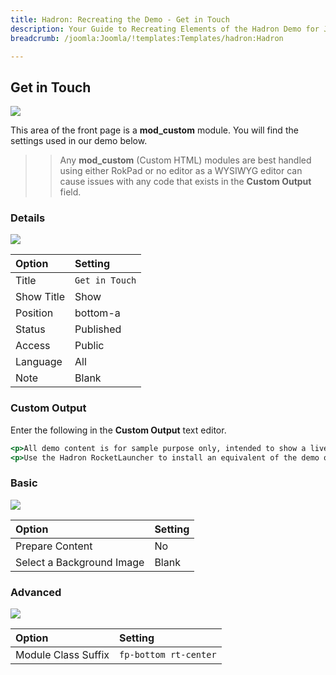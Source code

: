 ```yaml
---
title: Hadron: Recreating the Demo - Get in Touch
description: Your Guide to Recreating Elements of the Hadron Demo for Joomla
breadcrumb: /joomla:Joomla/!templates:Templates/hadron:Hadron

---
```


Get in Touch
-----

![][demo]

This area of the front page is a **mod_custom** module. You will find the settings used in our demo below.

>> Any **mod_custom** (Custom HTML) modules are best handled using either RokPad or no editor as a WYSIWYG editor can cause issues with any code that exists in the **Custom Output** field.

### Details

![][demo2]

| Option     | Setting        |  
| :--------- | :------------- |  
| Title      | `Get in Touch` |  
| Show Title | Show           |  
| Position   | bottom-a       |  
| Status     | Published      |  
| Access     | Public         |  
| Language   | All            |  
| Note       | Blank          |  

### Custom Output

Enter the following in the **Custom Output** text editor.

~~~ .html
<p>All demo content is for sample purpose only, intended to show a live site.</p>
<p>Use the Hadron RocketLauncher to install an equivalent of the demo onto your site.</p>
~~~

### Basic

![][demo3]

| Option                    | Setting |  
| :------------------------ | :------ |  
| Prepare Content           | No      |  
| Select a Background Image | Blank   |

### Advanced

![][demo4]

| Option              | Setting                 |  
| :------------------ | :---------------------- |  
| Module Class Suffix | `fp-bottom rt-center`   |  

[demo]: assets/demo_7.jpeg
[demo2]: assets/get_1.jpeg
[demo3]: assets/get_2.jpeg
[demo4]: assets/get_3.jpeg